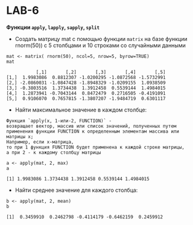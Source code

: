 # **LAB-6**
**Функции `apply`, `lapply`, `sapply`, `split`**

* Создать матрицу mat с помощью функции `matrix` на базе функции rnorm(50)) с 5 столбцами и 10 строками со случайными данными
```
mat <- matrix( rnorm(50), ncol=5, nrow=5, byrow=TRUE)
mat
```
```
           [,1]       [,2]       [,3]       [,4]       [,5]
[1,]  1.9983086  0.8812307 -1.0200295 -1.0872568 -1.5732991
[2,] -2.0860031 -1.0847428 -1.8948329 -1.0209155  1.0938509
[3,] -0.3803516  1.3734438  1.3912458  0.5539144  1.4984015
[4,]  1.2873941 -0.7043144  0.8472479  0.2716505 -0.4191091
[5,]  0.9106070  0.7657815 -1.3807207 -1.9484719  0.6301117
```

* Найти максимальное значение в каждом столбце:

```
Функция `apply(x, 1-или-2, FUNCTION)` - 
возвращает вектор, массив или список значений, полученных путем
применения функции FUNCTION к определенным элементам массива или матрицы x;
Например, если х-матрица, 
то при 1 функция FUNCTION будет применена к каждой строке матрицы, 
а при 2 - к каждому столбцу матрицы
```
```
a <- apply(mat, 2, max)
a
```
```
[1] 1.9983086 1.3734438 1.3912458 0.5539144 1.4984015
```

* Найти среднее значение для каждого столбца:
```
b <- apply(mat, 2, mean)
b
```
```
[1]  0.3459910  0.2462798 -0.4114179 -0.6462159  0.2459912
```
